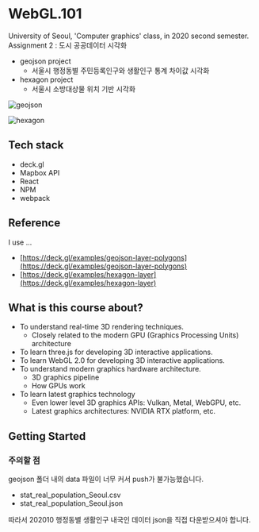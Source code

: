 # WebGL.101

University of Seoul, 'Computer graphics' class, in 2020 second semester.  
Assignment 2 : 도시 공공데이터 시각화

- geojson project
  - 서울시 행정동별 주민등록인구와 생활인구 통계 차이값 시각화
- hexagon project
  - 서울시 소방대상물 위치 기반 시각화

![geojson](https://user-images.githubusercontent.com/44190293/100538156-4ed1d600-3271-11eb-8a09-49d1968e7371.png)

![hexagon](https://user-images.githubusercontent.com/44190293/100538224-ba1ba800-3271-11eb-8836-87063a46908c.png)

## Tech stack

- deck.gl
- Mapbox API
- React
- NPM
- webpack

## Reference

I use ...

- [https://deck.gl/examples/geojson-layer-polygons](https://deck.gl/examples/geojson-layer-polygons)
- [https://deck.gl/examples/hexagon-layer](https://deck.gl/examples/hexagon-layer)

## What is this course about?

- To understand real-time 3D rendering techniques.
  - Closely related to the modern GPU (Graphics Processing Units) architecture
- To learn three.js for developing 3D interactive applications.
- To learn WebGL 2.0 for developing 3D interactive applications.
- To understand modern graphics hardware architecture.
  - 3D graphics pipeline
  - How GPUs work
- To learn latest graphics technology
  - Even lower level 3D graphics APIs: Vulkan, Metal, WebGPU, etc.
  - Latest graphics architectures: NVIDIA RTX platform, etc.

## Getting Started

### 주의할 점

geojson 폴더 내의 data 파일이 너무 커서 push가 불가능했습니다.

- stat_real_population_Seoul.csv
- stat_real_population_Seoul.json

따라서 202010 행정동별 생활인구 내국인 데이터 json을 직접 다운받으셔야 합니다.

